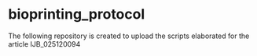 # bioprinting_protocol
The following repository is created to upload the scripts elaborated for the article IJB_025120094
